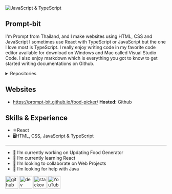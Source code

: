 ![JavaScript & TypeScript](https://yt3.googleusercontent.com/7nXINKEaZh9mvXE2uf_UsRVQIHf-_Ejw4Q0hnFxy2xVaV2huNnyg_8agw5MG_4_q8F--BCm1=w2276-fcrop64=1,00005a57ffffa5a8-k-c0xffffffff-no-nd-rj)

## Prompt-bit

I'm Prompt from Thailand, and I make websites using HTML, CSS and JavaScript I sometimes use React with TypeScript or JavaScript but the one I love most is TypeScript. I really enjoy writing code in my favorite code editor available for download on Windows and Mac called Visual Studio Code. I also enjoy markdown which is everything you got to know to get started writing documentations on Github.


<details>
  <summary>Repositories</summary>
  <table  style="border-radius: 10px">
    <tr>
      <td width="50%">
        <h3>🌱 <a href="https://github.com/Prompt-bit/harvest-moon">Harvest Moon - BETA version</a> </h3>
        <p>Reminds you of the olden times</p> &nbsp;&nbsp;&nbsp;&nbsp;&nbsp;&nbsp;
        <p>🖥️ <code>HTML & CSS & JS</code></p>&nbsp;&nbsp;&nbsp;&nbsp;&nbsp;&nbsp;&nbsp;
      </td>
      <td width="50%">
        <h3>🎞️ <a href="https://github.com/Prompt-bit/videoshare">VideoShare - YouTube API</a></h3>
        <p>Based on the YouTube API</p>&nbsp;&nbsp;&nbsp;&nbsp;&nbsp;&nbsp;
        <p> 🖥️ <code>HTML & CSS & JS</code></p>
      </td>
    </tr>
    <tr>
      <td width="50%">
        <h3>🍉 <a href="https://prompt-bit.github.io/food-picker">Food Meal Generator - Generate Food Meals</a></h3>
        <p>Generates what you should eat every day</p>&nbsp;&nbsp;&nbsp;&nbsp;&nbsp;&nbsp;
        <p>⚛️ <code>ReactTS</code></p>
      </td>
      <td width="50%">
        <h3> <a href="https://github.com/Prompt-bit/maze-shad">Maze Shad</a> <a href="https://github.com/pim-iop">ft. pim-iop</a></h3>
        <p>Maze Shad official website</p>&nbsp;&nbsp;&nbsp;&nbsp;&nbsp;&nbsp;
        <p>🖥️ <code>HTML & CSS & JS</code></p>
      </td>
    </tr>
  </table>
</details>



## Websites
* https://prompt-bit.github.io/food-picker/ **Hosted:** Github

## Skills & Experience
* ⚛️React
* 🖥️HTML, CSS, JavaScript & TypeScript
---
- 🔭 I’m currently working on Updating Food Generator 
- 🌱 I’m currently learning React 
- 👯 I’m looking to collaborate on Web Projects 
- 🤔 I’m looking for help with Java 


[<img src='https://cdn.jsdelivr.net/npm/simple-icons@3.0.1/icons/github.svg' alt='github' height='40'>](https://github.com/Prompt-bit)  [<img src='https://cdn.jsdelivr.net/npm/simple-icons@3.0.1/icons/dev-dot-to.svg' alt='dev' height='40'>](https://dev.to/ppprompt)  [<img src='https://cdn.jsdelivr.net/npm/simple-icons@3.0.1/icons/stackoverflow.svg' alt='stackoverflow' height='40'>](https://stackoverflow.com/users/28432190)  [<img src='https://cdn.jsdelivr.net/npm/simple-icons@3.0.1/icons/youtube.svg' alt='YouTube' height='40'>](https://www.youtube.com/channel/UCxlmYCY3eH-8FjLt0olr-Og)  

